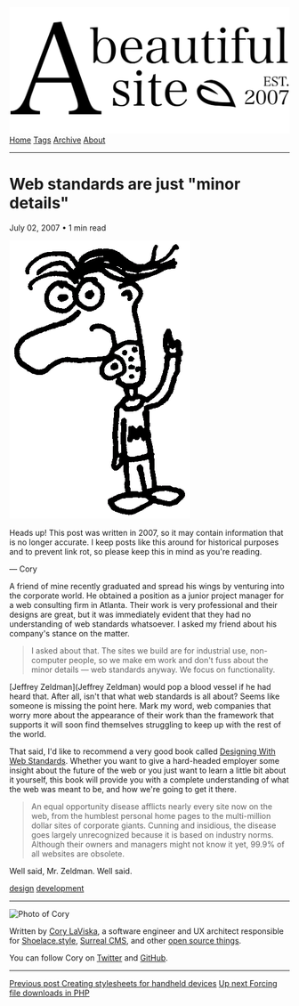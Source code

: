 <a href="../../index.html" class="header-link"><img src="../../images/logos/wordmark.svg" alt="A Beautiful Site" class="wordmark" /></a> <a href="../../index.html" class="nav-item">Home</a> <a href="../../tags/index.html" class="nav-item">Tags</a> <a href="../index.html" class="nav-item">Archive</a> <a href="../../about/index.html" class="nav-item">About</a>

------------------------------------------------------------------------

Web standards are just "minor details"
======================================

July 02, 2007 • 1 min read

![A drawing of a cartoon man pointing upwards](../../images/artwork/pointer.gif)

Heads up! This post was written in 2007, so it may contain information that is no longer accurate. I keep posts like this around for historical purposes and to prevent link rot, so please keep this in mind as you're reading.

— Cory

A friend of mine recently graduated and spread his wings by venturing into the corporate world. He obtained a position as a junior project manager for a web consulting firm in Atlanta. Their work is very professional and their designs are great, but it was immediately evident that they had no understanding of web standards whatsoever. I asked my friend about his company's stance on the matter.

> I asked about that. The sites we build are for industrial use, non-computer people, so we make em work and don't fuss about the minor details — web standards anyway. We focus on functionality.

\[Jeffrey Zeldman\](Jeffrey Zeldman) would pop a blood vessel if he had heard that. After all, isn't that what web standards is all about? Seems like someone is missing the point here. Mark my word, web companies that worry more about the appearance of their work than the framework that supports it will soon find themselves struggling to keep up with the rest of the world.

That said, I'd like to recommend a very good book called [Designing With Web Standards](http://www.zeldman.com/dwws/). Whether you want to give a hard-headed employer some insight about the future of the web or you just want to learn a little bit about it yourself, this book will provide you with a complete understanding of what the web was meant to be, and how we're going to get it there.

> An equal opportunity disease afflicts nearly every site now on the web, from the humblest personal home pages to the multi-million dollar sites of corporate giants. Cunning and insidious, the disease goes largely unrecognized because it is based on industry norms. Although their owners and managers might not know it yet, 99.9% of all websites are obsolete.

Well said, Mr. Zeldman. Well said.

<a href="../../tags/design/index.html" class="post-tag">design</a> <a href="../../tags/development/index.html" class="post-tag">development</a>

------------------------------------------------------------------------

<img src="http://0.gravatar.com/avatar/bf1b3b95fd5b096a3592247c29667b33?s=512" alt="Photo of Cory" class="avatar avatar-small" />

Written by [Cory LaViska](../../index-4.html), a software engineer and UX architect responsible for [Shoelace.style](https://shoelace.style/), [Surreal CMS](https://www.surrealcms.com/), and other [open source things](https://github.com/claviska).

You can follow Cory on [Twitter](https://twitter.com/bgooonz) and [GitHub](https://github.com/claviska).

------------------------------------------------------------------------

<a href="../creating-stylesheets-for-handheld-devices/index.html" class="post-nav-previous"><span class="small">Previous post</span> Creating stylesheets for handheld devices</a> <a href="../forcing-file-downloads-in-php/index.html" class="post-nav-next"><span class="small">Up next</span> Forcing file downloads in PHP</a>
